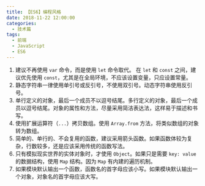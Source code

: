 ```yaml
---
title: 【ES6】编程风格
date: 2018-11-22 12:00:00
categories:
  - 技术篇
tags:
  - 前端
  - JavaScript
  - ES6
---
```


1. 建议不再使用 `var` 命令，而是使用 `let` 命令取代。 在 `let` 和 `const` 之间，建议优先使用 `const`，尤其是在全局环境，不应该设置变量，只应设置常量。
2. 静态字符串一律使用单引号或反引号，不使用双引号。动态字符串使用反引号。
3. 单行定义的对象，最后一个成员不以逗号结尾。多行定义的对象，最后一个成员以逗号结尾。对象的属性和方法，尽量采用简洁表达法，这样易于描述和书写。
4. 使用扩展运算符（`...`）拷贝数组。使用 `Array.from` 方法，将类似数组的对象转为数组。
5. 简单的、单行的、不会复用的函数，建议采用箭头函数。如果函数体较为复杂，行数较多，还是应该采用传统的函数写法。
6. 只有模拟现实世界的实体对象时，才使用 `Object`。如果只是需要 `key: value` 的数据结构，使用 `Map` 结构。因为 `Map` 有内建的遍历机制。
7. 如果模块默认输出一个函数，函数名的首字母应该小写。如果模块默认输出一个对象，对象名的首字母应该大写。
